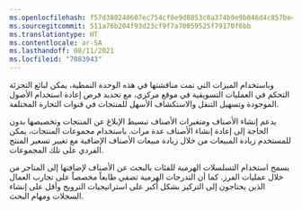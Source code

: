 ```yaml
---
ms.openlocfilehash: f57d380240607ec754cf0e9d0853c8a374b9e9b046d4c857be4078862ee6dffa
ms.sourcegitcommit: 511a76b204f93d23cf9f7a70059525f79170f6bb
ms.translationtype: HT
ms.contentlocale: ar-SA
ms.lasthandoff: 08/11/2021
ms.locfileid: "7083943"
---
```

وباستخدام الميزات التي تمت مناقشتها في هذه الوحدة النمطية، يمكن لبائع التجزئة التحكم في العمليات التسويقية في موقع مركزي، مع تحديد فرص إعادة استخدام الأصول الموجودة وتسهيل التنقل والاستكشاف الأسهل للمنتجات في قنوات التجارة المختلفة. 

يدعم إنشاء الأصناف ومتغيرات الأصناف تبسيط الإبلاغ عن المنتجات وتخصيصها بدون الحاجة إلى إعادة إنشاء الأصناف عدة مرات. باستخدام مجموعات المنتجات، يمكن للمستخدم زيادة المبيعات من خلال زيادة مبيعات الأصناف الإضافية مع تغيير تسعير المنتج الفردي على تلك المجموعات. 

يسمح استخدام التسلسلات الهرمية للفئات بالبحث عن الأصناف لإضافتها إلى المتاجر من خلال عمليات الفرز. كما أن التدرجات الهرمية تضفي طابعاً مخصصاً على تجارب العمال الذين يحتاجون إلى التركيز بشكل أكبر على استراتيجيات الترويج وأقل على إنشاء السجلات ومهام البحث. 

